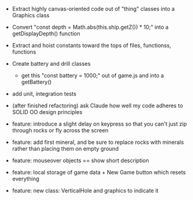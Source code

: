 
* Extract highly canvas-oriented code out of "thing" classes into a Graphics class

* Convert "const depth = Math.abs(this.ship.getZ()) * 10;" into a getDisplayDepth() function
* Extract and hoist constants toward the tops of files, functionss, functions
* Create battery and drill classes
    * get this "const battery = 1000;" out of game.js and into a getBattery()
* add unit, integration tests
* (after finished refactoring) ask Claude how well my code adheres to SOLID OO design principles
* feature: introduce a slight delay on keypress so that you can't just zip through rocks or fly across the screen
* feature: add first mineral, and be sure to replace rocks with minerals rather than placing them on empty ground
* feature: mouseover objects == show short description
* feature: local storage of game data + New Game button which resets everything
* feature: new class: VerticalHole and graphics to indicate it
